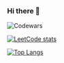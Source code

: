### Hi there 👋

<image src="https://www.codewars.com/users/dezhik74/badges/large" alt="Codewars">


[![LeetCode stats](https://leetcode-stats-six.vercel.app/api?username=dezhik74&theme=dark)](https://github.com/KnlnKS/leetcode-stats)


[![Top Langs](https://github-readme-stats.vercel.app/api/top-langs/?username=dezhik74&theme=radical)](https://github.com/anuraghazra/github-readme-stats)



<!--
**dezhik74/dezhik74** is a ✨ _special_ ✨ repository because its `README.md` (this file) appears on your GitHub profile.

Here are some ideas to get you started:

- 🔭 I’m currently working on ...
- 🌱 I’m currently learning ...
- 👯 I’m looking to collaborate on ...
- 🤔 I’m looking for help with ...
- 💬 Ask me about ...
- 📫 How to reach me: ...
- 😄 Pronouns: ...
- ⚡ Fun fact: ...
-->
